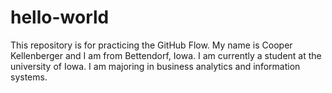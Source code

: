 # hello-world
This repository is for practicing the GitHub Flow.
My name is Cooper Kellenberger and I am from Bettendorf, Iowa. I am currently a student at the university of Iowa. I am majoring in business analytics and information systems. 
